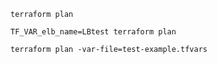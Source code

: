 ```
terraform plan
```
```
TF_VAR_elb_name=LBtest terraform plan
```
```
terraform plan -var-file=test-example.tfvars

```
